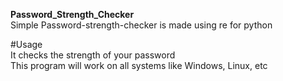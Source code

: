 **Password_Strength_Checker**  
Simple Password-strength-checker is made using re for python  

#Usage  
It checks the strength of your password  
This program will work on all systems like Windows, Linux, etc
